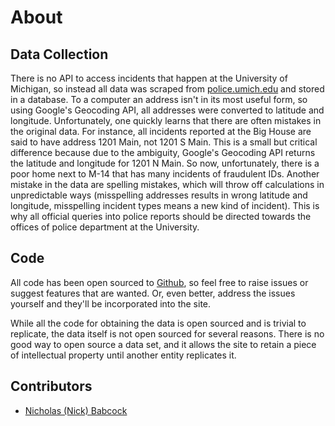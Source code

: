 # About

## Data Collection

There is no API to access incidents that happen at the University of Michigan,
so instead all data was scraped from [police.umich.edu][] and stored in a
database. To a computer an address isn't in its most useful form, so using
Google's Geocoding API, all addresses were converted to latitude and longitude.
Unfortunately, one quickly learns that there are often mistakes in the original
data. For instance, all incidents reported at the Big House are said to have
address 1201 Main, not 1201 S Main. This is a small but critical difference
because due to the ambiguity, Google's Geocoding API returns the latitude and
longitude for 1201 N Main. So now, unfortunately, there is a poor home next to
M-14 that has many incidents of fraudulent IDs. Another mistake in the data are
spelling mistakes, which will throw off calculations in unpredictable ways
(misspelling addresses results in wrong latitude and longitude, misspelling
incident types means a new kind of incident). This is why all official queries
into police reports should be directed towards the offices of police department
at the University.

## Code

All code has been open sourced to [Github][], so feel free to raise issues or
suggest features that are wanted. Or, even better, address the issues yourself
and they'll be incorporated into the site.

While all the code for obtaining the data is open sourced and is trivial to
replicate, the data itself is not open sourced for several reasons. There is
no good way to open source a data set, and it allows the site to retain a
piece of intellectual property until another entity replicates it.

## Contributors

- [Nicholas (Nick) Babcock][nbsoftsolutions]

[police.umich.edu]: http://police.umich.edu/?s=crime_log
[Github]: https://github.com/nickbabcock/dps
[nbsoftsolutions]: https://nbsoftsolutions.com

